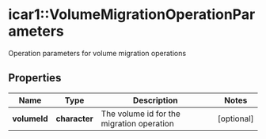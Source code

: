 # icar1::VolumeMigrationOperationParameters

Operation parameters for volume migration operations

## Properties
Name | Type | Description | Notes
------------ | ------------- | ------------- | -------------
**volumeId** | **character** | The volume id for the migration operation | [optional] 


